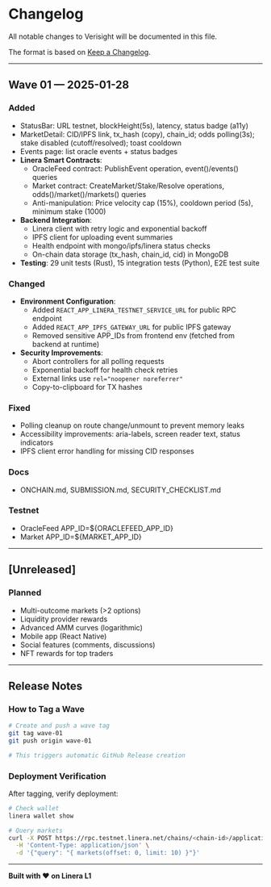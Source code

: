 # Changelog

All notable changes to Verisight will be documented in this file.

The format is based on [Keep a Changelog](https://keepachangelog.com/en/1.0.0/).

---

<!-- BEGIN KETTY:CHANGELOG WAVE01 v1 -->
## Wave 01 — 2025-01-28

### Added
- StatusBar: URL testnet, blockHeight(5s), latency, status badge (a11y)
- MarketDetail: CID/IPFS link, tx_hash (copy), chain_id; odds polling(3s); stake disabled (cutoff/resolved); toast cooldown
- Events page: list oracle events + status badges
- **Linera Smart Contracts**:
  - OracleFeed contract: PublishEvent operation, event()/events() queries
  - Market contract: CreateMarket/Stake/Resolve operations, odds()/market()/markets() queries
  - Anti-manipulation: Price velocity cap (15%), cooldown period (5s), minimum stake (1000)
- **Backend Integration**:
  - Linera client with retry logic and exponential backoff
  - IPFS client for uploading event summaries
  - Health endpoint with mongo/ipfs/linera status checks
  - On-chain data storage (tx_hash, chain_id, cid) in MongoDB
- **Testing**: 29 unit tests (Rust), 15 integration tests (Python), E2E test suite

### Changed
- **Environment Configuration**: 
  - Added `REACT_APP_LINERA_TESTNET_SERVICE_URL` for public RPC endpoint
  - Added `REACT_APP_IPFS_GATEWAY_URL` for public IPFS gateway
  - Removed sensitive APP_IDs from frontend env (fetched from backend at runtime)
- **Security Improvements**:
  - Abort controllers for all polling requests
  - Exponential backoff for health check retries
  - External links use `rel="noopener noreferrer"`
  - Copy-to-clipboard for TX hashes

### Fixed
- Polling cleanup on route change/unmount to prevent memory leaks
- Accessibility improvements: aria-labels, screen reader text, status indicators
- IPFS client error handling for missing CID responses

### Docs
- ONCHAIN.md, SUBMISSION.md, SECURITY_CHECKLIST.md

### Testnet
- OracleFeed APP_ID=${ORACLEFEED_APP_ID}
- Market APP_ID=${MARKET_APP_ID}
<!-- END KETTY:CHANGELOG WAVE01 v1 -->

---

## [Unreleased]

### Planned
- Multi-outcome markets (>2 options)
- Liquidity provider rewards
- Advanced AMM curves (logarithmic)
- Mobile app (React Native)
- Social features (comments, discussions)
- NFT rewards for top traders

---

## Release Notes

### How to Tag a Wave

```bash
# Create and push a wave tag
git tag wave-01
git push origin wave-01

# This triggers automatic GitHub Release creation
```

### Deployment Verification

After tagging, verify deployment:

```bash
# Check wallet
linera wallet show

# Query markets
curl -X POST https://rpc.testnet.linera.net/chains/<chain-id>/applications/<market-app-id> \
  -H 'Content-Type: application/json' \
  -d '{"query": "{ markets(offset: 0, limit: 10) }"}'
```

---

**Built with ❤️ on Linera L1**

